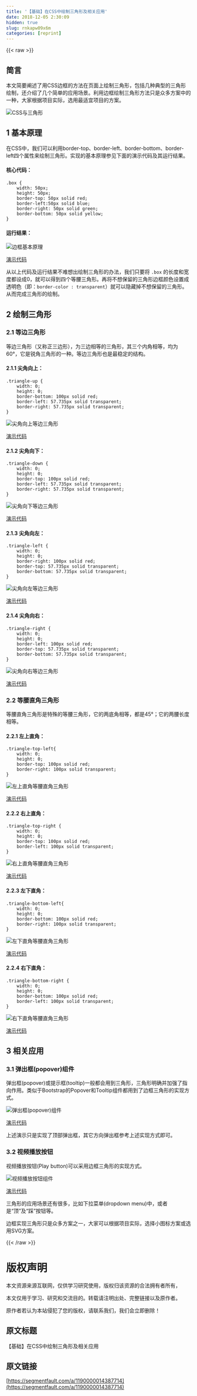 ```yaml
---
title: '【基础】在CSS中绘制三角形及相关应用' 
date: 2018-12-05 2:30:09
hidden: true
slug: rnkapw09x6m
categories: [reprint]
---
```


{{< raw >}}

                    
<h2 id="articleHeader0">简言</h2>
<p>本文简要阐述了用CSS边框的方法在页面上绘制三角形，包括几种典型的三角形绘制，还介绍了几个简单的应用场景。利用边框绘制三角形方法只是众多方案中的一种，大家根据项目实际，选用最适宜项目的方案。</p>
<p><span class="img-wrap"><img data-src="/img/remote/1460000014387719?w=700&amp;h=190" src="https://static.alili.tech/img/remote/1460000014387719?w=700&amp;h=190" alt="CSS与三角形" title="CSS与三角形" style="cursor: pointer; display: inline;"></span></p>
<h2 id="articleHeader1">1 基本原理</h2>
<p>在CSS中，我们可以利用border-top、border-left、border-bottom、border-left四个属性来绘制三角形。实现的基本原理参见下面的演示代码及其运行结果。</p>
<h4>核心代码：</h4>
<div class="widget-codetool" style="display:none;">
      <div class="widget-codetool--inner">
      <span class="selectCode code-tool" data-toggle="tooltip" data-placement="top" title="" data-original-title="全选"></span>
      <span type="button" class="copyCode code-tool" data-toggle="tooltip" data-placement="top" data-clipboard-text=".box {
    width: 50px;
    height: 50px;
    border-top: 50px solid red;
    border-left:50px solid blue;
    border-right: 50px solid green;
    border-bottom: 50px solid yellow;
}" title="" data-original-title="复制"></span>
      <span type="button" class="saveToNote code-tool" data-toggle="tooltip" data-placement="top" title="" data-original-title="放进笔记"></span>
      </div>
      </div><pre class="css hljs"><code class="css"><span class="hljs-selector-class">.box</span> {
    <span class="hljs-attribute">width</span>: <span class="hljs-number">50px</span>;
    <span class="hljs-attribute">height</span>: <span class="hljs-number">50px</span>;
    <span class="hljs-attribute">border-top</span>: <span class="hljs-number">50px</span> solid red;
    <span class="hljs-attribute">border-left</span>:<span class="hljs-number">50px</span> solid blue;
    <span class="hljs-attribute">border-right</span>: <span class="hljs-number">50px</span> solid green;
    <span class="hljs-attribute">border-bottom</span>: <span class="hljs-number">50px</span> solid yellow;
}</code></pre>
<h4>运行结果：</h4>
<p><span class="img-wrap"><img data-src="/img/remote/1460000014387720?w=690&amp;h=184" src="https://static.alili.tech/img/remote/1460000014387720?w=690&amp;h=184" alt="边框基本原理" title="边框基本原理" style="cursor: pointer; display: inline;"></span></p>
<p><a href="http://www.42du.cn/run/108" rel="nofollow noreferrer" target="_blank">演示代码</a></p>
<p>从以上代码及运行结果不难想出绘制三角形的办法，我们只要将 <code>.box</code> 的长度和宽度都设成0，就可以得到四个等腰三角形。再将不想保留的三角形边框颜色设置成透明色（即：<code>border-color : transparent</code>）就可以隐藏掉不想保留的三角形。从而完成三角形的绘制。</p>
<h2 id="articleHeader2">2 绘制三角形</h2>
<h3 id="articleHeader3">2.1 等边三角形</h3>
<p>等边三角形（又称正三边形），为三边相等的三角形，其三个内角相等，均为60°，它是锐角三角形的一种。等边三角形也是最稳定的结构。</p>
<h4>2.1.1 尖角向上：</h4>
<div class="widget-codetool" style="display:none;">
      <div class="widget-codetool--inner">
      <span class="selectCode code-tool" data-toggle="tooltip" data-placement="top" title="" data-original-title="全选"></span>
      <span type="button" class="copyCode code-tool" data-toggle="tooltip" data-placement="top" data-clipboard-text=".triangle-up {
    width: 0;
    height: 0;
    border-bottom: 100px solid red;
    border-left: 57.735px solid transparent;
    border-right: 57.735px solid transparent;
}" title="" data-original-title="复制"></span>
      <span type="button" class="saveToNote code-tool" data-toggle="tooltip" data-placement="top" title="" data-original-title="放进笔记"></span>
      </div>
      </div><pre class="css hljs"><code class="css"><span class="hljs-selector-class">.triangle-up</span> {
    <span class="hljs-attribute">width</span>: <span class="hljs-number">0</span>;
    <span class="hljs-attribute">height</span>: <span class="hljs-number">0</span>;
    <span class="hljs-attribute">border-bottom</span>: <span class="hljs-number">100px</span> solid red;
    <span class="hljs-attribute">border-left</span>: <span class="hljs-number">57.735px</span> solid transparent;
    <span class="hljs-attribute">border-right</span>: <span class="hljs-number">57.735px</span> solid transparent;
}</code></pre>
<p><span class="img-wrap"><img data-src="/img/remote/1460000014387721?w=691&amp;h=132" src="https://static.alili.tech/img/remote/1460000014387721?w=691&amp;h=132" alt="尖角向上等边三角形" title="尖角向上等边三角形" style="cursor: pointer; display: inline;"></span></p>
<p><a href="http://www.42du.cn/run/109" rel="nofollow noreferrer" target="_blank">演示代码</a></p>
<h4>2.1.2 尖角向下：</h4>
<div class="widget-codetool" style="display:none;">
      <div class="widget-codetool--inner">
      <span class="selectCode code-tool" data-toggle="tooltip" data-placement="top" title="" data-original-title="全选"></span>
      <span type="button" class="copyCode code-tool" data-toggle="tooltip" data-placement="top" data-clipboard-text=".triangle-down {
    width: 0;
    height: 0;
    border-top: 100px solid red;
    border-left: 57.735px solid transparent;
    border-right: 57.735px solid transparent;
}" title="" data-original-title="复制"></span>
      <span type="button" class="saveToNote code-tool" data-toggle="tooltip" data-placement="top" title="" data-original-title="放进笔记"></span>
      </div>
      </div><pre class="css hljs"><code class="css"><span class="hljs-selector-class">.triangle-down</span> {
    <span class="hljs-attribute">width</span>: <span class="hljs-number">0</span>;
    <span class="hljs-attribute">height</span>: <span class="hljs-number">0</span>;
    <span class="hljs-attribute">border-top</span>: <span class="hljs-number">100px</span> solid red;
    <span class="hljs-attribute">border-left</span>: <span class="hljs-number">57.735px</span> solid transparent;
    <span class="hljs-attribute">border-right</span>: <span class="hljs-number">57.735px</span> solid transparent;
}</code></pre>
<p><span class="img-wrap"><img data-src="/img/remote/1460000014387722?w=691&amp;h=132" src="https://static.alili.tech/img/remote/1460000014387722?w=691&amp;h=132" alt="尖角向下等边三角形" title="尖角向下等边三角形" style="cursor: pointer; display: inline;"></span></p>
<p><a href="http://www.42du.cn/run/110" rel="nofollow noreferrer" target="_blank">演示代码</a></p>
<h4>2.1.3 尖角向左：</h4>
<div class="widget-codetool" style="display:none;">
      <div class="widget-codetool--inner">
      <span class="selectCode code-tool" data-toggle="tooltip" data-placement="top" title="" data-original-title="全选"></span>
      <span type="button" class="copyCode code-tool" data-toggle="tooltip" data-placement="top" data-clipboard-text=".triangle-left {
    width: 0;
    height: 0;
    border-right: 100px solid red;
    border-top: 57.735px solid transparent;
    border-bottom: 57.735px solid transparent;
}" title="" data-original-title="复制"></span>
      <span type="button" class="saveToNote code-tool" data-toggle="tooltip" data-placement="top" title="" data-original-title="放进笔记"></span>
      </div>
      </div><pre class="css hljs"><code class="css"><span class="hljs-selector-class">.triangle-left</span> {
    <span class="hljs-attribute">width</span>: <span class="hljs-number">0</span>;
    <span class="hljs-attribute">height</span>: <span class="hljs-number">0</span>;
    <span class="hljs-attribute">border-right</span>: <span class="hljs-number">100px</span> solid red;
    <span class="hljs-attribute">border-top</span>: <span class="hljs-number">57.735px</span> solid transparent;
    <span class="hljs-attribute">border-bottom</span>: <span class="hljs-number">57.735px</span> solid transparent;
}</code></pre>
<p><span class="img-wrap"><img data-src="/img/remote/1460000014387723?w=690&amp;h=146" src="https://static.alili.tech/img/remote/1460000014387723?w=690&amp;h=146" alt="尖角向左等边三角形" title="尖角向左等边三角形" style="cursor: pointer; display: inline;"></span></p>
<p><a href="http://www.42du.cn/run/111" rel="nofollow noreferrer" target="_blank">演示代码</a></p>
<h4>2.1.4 尖角向右：</h4>
<div class="widget-codetool" style="display:none;">
      <div class="widget-codetool--inner">
      <span class="selectCode code-tool" data-toggle="tooltip" data-placement="top" title="" data-original-title="全选"></span>
      <span type="button" class="copyCode code-tool" data-toggle="tooltip" data-placement="top" data-clipboard-text=".triangle-right {
    width: 0;
    height: 0;
    border-left: 100px solid red;
    border-top: 57.735px solid transparent;
    border-bottom: 57.735px solid transparent;
}" title="" data-original-title="复制"></span>
      <span type="button" class="saveToNote code-tool" data-toggle="tooltip" data-placement="top" title="" data-original-title="放进笔记"></span>
      </div>
      </div><pre class="css hljs"><code class="css"><span class="hljs-selector-class">.triangle-right</span> {
    <span class="hljs-attribute">width</span>: <span class="hljs-number">0</span>;
    <span class="hljs-attribute">height</span>: <span class="hljs-number">0</span>;
    <span class="hljs-attribute">border-left</span>: <span class="hljs-number">100px</span> solid red;
    <span class="hljs-attribute">border-top</span>: <span class="hljs-number">57.735px</span> solid transparent;
    <span class="hljs-attribute">border-bottom</span>: <span class="hljs-number">57.735px</span> solid transparent;
}</code></pre>
<p><span class="img-wrap"><img data-src="/img/remote/1460000014387724?w=692&amp;h=145" src="https://static.alili.tech/img/remote/1460000014387724?w=692&amp;h=145" alt="尖角向右等边三角形" title="尖角向右等边三角形" style="cursor: pointer; display: inline;"></span></p>
<p><a href="http://www.42du.cn/run/112" rel="nofollow noreferrer" target="_blank">演示代码</a></p>
<h3 id="articleHeader4">2.2 等腰直角三角形</h3>
<p>等腰直角三角形是特殊的等腰三角形，它的两底角相等，都是45°；它的两腰长度相等。</p>
<h4>2.2.1 左上直角：</h4>
<div class="widget-codetool" style="display:none;">
      <div class="widget-codetool--inner">
      <span class="selectCode code-tool" data-toggle="tooltip" data-placement="top" title="" data-original-title="全选"></span>
      <span type="button" class="copyCode code-tool" data-toggle="tooltip" data-placement="top" data-clipboard-text=".triangle-top-left{
    width: 0;
    height: 0;
    border-top: 100px solid red;
    border-right: 100px solid transparent;
}" title="" data-original-title="复制"></span>
      <span type="button" class="saveToNote code-tool" data-toggle="tooltip" data-placement="top" title="" data-original-title="放进笔记"></span>
      </div>
      </div><pre class="css hljs"><code class="css"><span class="hljs-selector-class">.triangle-top-left</span>{
    <span class="hljs-attribute">width</span>: <span class="hljs-number">0</span>;
    <span class="hljs-attribute">height</span>: <span class="hljs-number">0</span>;
    <span class="hljs-attribute">border-top</span>: <span class="hljs-number">100px</span> solid red;
    <span class="hljs-attribute">border-right</span>: <span class="hljs-number">100px</span> solid transparent;
}</code></pre>
<p><span class="img-wrap"><img data-src="/img/remote/1460000014387725?w=690&amp;h=137" src="https://static.alili.tech/img/remote/1460000014387725?w=690&amp;h=137" alt="左上直角等腰直角三角形" title="左上直角等腰直角三角形" style="cursor: pointer; display: inline;"></span></p>
<p><a href="http://www.42du.cn/run/113" rel="nofollow noreferrer" target="_blank">演示代码</a></p>
<h4>2.2.2 右上直角：</h4>
<div class="widget-codetool" style="display:none;">
      <div class="widget-codetool--inner">
      <span class="selectCode code-tool" data-toggle="tooltip" data-placement="top" title="" data-original-title="全选"></span>
      <span type="button" class="copyCode code-tool" data-toggle="tooltip" data-placement="top" data-clipboard-text=".triangle-top-right {
    width: 0;
    height: 0;
    border-top: 100px solid red;
    border-left: 100px solid transparent;
}" title="" data-original-title="复制"></span>
      <span type="button" class="saveToNote code-tool" data-toggle="tooltip" data-placement="top" title="" data-original-title="放进笔记"></span>
      </div>
      </div><pre class="css hljs"><code class="css"><span class="hljs-selector-class">.triangle-top-right</span> {
    <span class="hljs-attribute">width</span>: <span class="hljs-number">0</span>;
    <span class="hljs-attribute">height</span>: <span class="hljs-number">0</span>;
    <span class="hljs-attribute">border-top</span>: <span class="hljs-number">100px</span> solid red;
    <span class="hljs-attribute">border-left</span>: <span class="hljs-number">100px</span> solid transparent;
}</code></pre>
<p><span class="img-wrap"><img data-src="/img/remote/1460000014387726?w=692&amp;h=135" src="https://static.alili.tech/img/remote/1460000014387726?w=692&amp;h=135" alt="右上直角等腰直角三角形" title="右上直角等腰直角三角形" style="cursor: pointer;"></span></p>
<p><a href="http://www.42du.cn/run/114" rel="nofollow noreferrer" target="_blank">演示代码</a></p>
<h4>2.2.3 左下直角：</h4>
<div class="widget-codetool" style="display:none;">
      <div class="widget-codetool--inner">
      <span class="selectCode code-tool" data-toggle="tooltip" data-placement="top" title="" data-original-title="全选"></span>
      <span type="button" class="copyCode code-tool" data-toggle="tooltip" data-placement="top" data-clipboard-text=".triangle-bottom-left{
    width: 0;
    height: 0;
    border-bottom: 100px solid red;
    border-right: 100px solid transparent;
}" title="" data-original-title="复制"></span>
      <span type="button" class="saveToNote code-tool" data-toggle="tooltip" data-placement="top" title="" data-original-title="放进笔记"></span>
      </div>
      </div><pre class="css hljs"><code class="css"><span class="hljs-selector-class">.triangle-bottom-left</span>{
    <span class="hljs-attribute">width</span>: <span class="hljs-number">0</span>;
    <span class="hljs-attribute">height</span>: <span class="hljs-number">0</span>;
    <span class="hljs-attribute">border-bottom</span>: <span class="hljs-number">100px</span> solid red;
    <span class="hljs-attribute">border-right</span>: <span class="hljs-number">100px</span> solid transparent;
}</code></pre>
<p><span class="img-wrap"><img data-src="/img/remote/1460000014387727?w=691&amp;h=137" src="https://static.alili.tech/img/remote/1460000014387727?w=691&amp;h=137" alt="左下直角等腰直角三角形" title="左下直角等腰直角三角形" style="cursor: pointer; display: inline;"></span></p>
<p><a href="http://www.42du.cn/run/115" rel="nofollow noreferrer" target="_blank">演示代码</a></p>
<h4>2.2.4 右下直角：</h4>
<div class="widget-codetool" style="display:none;">
      <div class="widget-codetool--inner">
      <span class="selectCode code-tool" data-toggle="tooltip" data-placement="top" title="" data-original-title="全选"></span>
      <span type="button" class="copyCode code-tool" data-toggle="tooltip" data-placement="top" data-clipboard-text=".triangle-bottom-right {
    width: 0;
    height: 0;
    border-bottom: 100px solid red;
    border-left: 100px solid transparent;
}" title="" data-original-title="复制"></span>
      <span type="button" class="saveToNote code-tool" data-toggle="tooltip" data-placement="top" title="" data-original-title="放进笔记"></span>
      </div>
      </div><pre class="css hljs"><code class="css"><span class="hljs-selector-class">.triangle-bottom-right</span> {
    <span class="hljs-attribute">width</span>: <span class="hljs-number">0</span>;
    <span class="hljs-attribute">height</span>: <span class="hljs-number">0</span>;
    <span class="hljs-attribute">border-bottom</span>: <span class="hljs-number">100px</span> solid red;
    <span class="hljs-attribute">border-left</span>: <span class="hljs-number">100px</span> solid transparent;
}</code></pre>
<p><span class="img-wrap"><img data-src="/img/remote/1460000014387728?w=691&amp;h=136" src="https://static.alili.tech/img/remote/1460000014387728?w=691&amp;h=136" alt="右下直角等腰直角三角形" title="右下直角等腰直角三角形" style="cursor: pointer; display: inline;"></span></p>
<p><a href="http://www.42du.cn/run/116" rel="nofollow noreferrer" target="_blank">演示代码</a></p>
<h2 id="articleHeader5">3 相关应用</h2>
<h3 id="articleHeader6">3.1 弹出框(popover)组件</h3>
<p>弹出框(popover)或提示框(tooltip)一般都会用到三角形，三角形明确并加强了指向作用。类似于Bootstrap的Popover和Tooltip组件都用到了边框三角形的实现方式。</p>
<p><span class="img-wrap"><img data-src="/img/remote/1460000014387729?w=689&amp;h=147" src="https://static.alili.tech/img/remote/1460000014387729?w=689&amp;h=147" alt="弹出框(popover)组件" title="弹出框(popover)组件" style="cursor: pointer; display: inline;"></span></p>
<p><a href="http://www.42du.cn/run/117" rel="nofollow noreferrer" target="_blank">演示代码</a></p>
<p>上述演示只是实现了顶部弹出框，其它方向弹出框参考上述实现方式即可。</p>
<h3 id="articleHeader7">3.2 视频播放按钮</h3>
<p>视频播放按钮(Play button)可以采用边框三角形的实现方式。</p>
<p><span class="img-wrap"><img data-src="/img/remote/1460000014387730" src="https://static.alili.tech/img/remote/1460000014387730" alt="视频播放按钮组件" title="视频播放按钮组件" style="cursor: pointer; display: inline;"></span></p>
<p><a href="http://www.42du.cn/run/118" rel="nofollow noreferrer" target="_blank">演示代码</a></p>
<p>三角形的应用场景还有很多，比如下拉菜单(dropdown menu)中，或者是“顶”及“踩”按钮等。</p>
<p>边框实现三角形只是众多方案之一，大家可以根据项目实际，选择小图标方案或选用SVG方案。</p>

                
{{< /raw >}}

# 版权声明
本文资源来源互联网，仅供学习研究使用，版权归该资源的合法拥有者所有，

本文仅用于学习、研究和交流目的。转载请注明出处、完整链接以及原作者。

原作者若认为本站侵犯了您的版权，请联系我们，我们会立即删除！

## 原文标题
【基础】在CSS中绘制三角形及相关应用

## 原文链接
[https://segmentfault.com/a/1190000014387714](https://segmentfault.com/a/1190000014387714)

